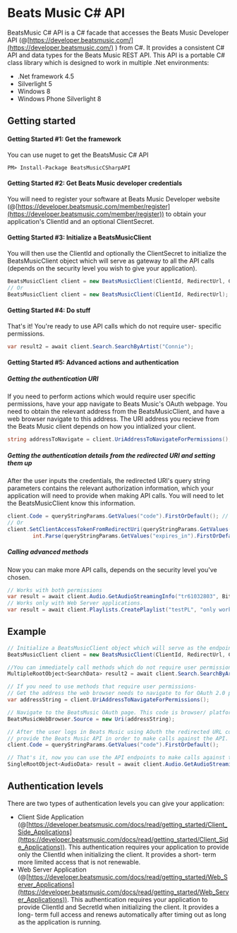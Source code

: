Beats Music C# API
================

BeatsMusic C# API is a C# facade that accesses the Beats Music Developer API (@[https://developer.beatsmusic.com/](https://developer.beatsmusic.com/)
) from C#. It provides a consistent C# API and data types for the Beats Music REST API. This API is a portable C# class library which is designed to work in multiple .Net environments: 
* .Net framework 4.5
* Silverlight 5
* Windows 8
* Windows Phone Silverlight 8

Getting started
---------------
#### Getting Started #1: Get the framework
You can use nuget to get the BeatsMusic C# API
```console
PM> Install-Package BeatsMusicCSharpAPI
```

#### Getting Started #2: Get Beats Music developer credentials
You will need to register your software at Beats Music Developer website (@[https://developer.beatsmusic.com/member/register](https://developer.beatsmusic.com/member/register)) to obtain your application's ClientId and an optional ClientSecret.

#### Getting Started #3: Initialize a BeatsMusicClient
You will then use the ClientId and optionally the ClientSecret to initialize the BeatsMusicClient object which will serve as gateway to all the API calls (depends on the security level you wish to give your application).
```csharp
BeatsMusicClient client = new BeatsMusicClient(ClientId, RedirectUrl, ClientSecret); // For "Web Server applications" type authentication. 
// Or
BeatsMusicClient client = new BeatsMusicClient(ClientId, RedirectUrl); // For "Client Side applications" type authentication.  
```
#### Getting Started #4: Do stuff
That's it! You're ready to use API calls which do not require user- specific permissions.
```csharp
var result2 = await client.Search.SearchByArtist("Connie");
```

#### Getting Started #5: Advanced actions and authentication
##### Getting the authentication URI
If you need to perform actions which would require user specific permissions, have your app navigate to Beats Music's OAuth webpage. You need to obtain the relevant address from the BeatsMusicClient, and have a web browser navigate to this address. 
The URI address you recieve from the Beats Music client depends on how you intialized your client.
```csharp
string addressToNavigate = client.UriAddressToNavigateForPermissions();
```

##### Getting the authentication details from the redirected URI and setting them up 
After the user inputs the credentials, the redirected URI's query string parameters contains the relevant authorization information, which your application will need to provide when making API calls. You will need to let the BeatsMusicClient know this information.
```csharp
client.Code = queryStringParams.GetValues("code").FirstOrDefault(); // For "Web Server applications" type authentication.
// Or
client.SetClientAccessTokenFromRedirectUri(queryStringParams.GetValues("access_token").FirstOrDefault(), 
		int.Parse(queryStringParams.GetValues("expires_in").FirstOrDefault())); // For "Client Side applications" type authentication.
```
##### Calling advanced methods
Now you can make more API calls, depends on the security level you've chosen.
```csharp
// Works with both permissions
var result = await client.Audio.GetAudioStreamingInfo("tr61032803", Bitrate.Highest, true);
// Works only with Web Server applications.
var result = await client.Playlists.CreatePlaylist("testPL", "only works with server side permissions");
```

Example
-------

``` csharp
// Initialize a BeatsMusicClient object which will serve as the endpoint for accessing Beats Music API.
BeatsMusicClient client = new BeatsMusicClient(ClientId, RedirectUrl, ClientSecret);

//You can immediately call methods which do not require user permissions.
MultipleRootObject<SearchData> result2 = await client.Search.SearchByArtist("Connie");

// If you need to use methods that require user permissions-
// Get the address the web browser needs to navigate to for OAuth 2.0 protocol authentication. 
var addressString = client.UriAddressToNavigateForPermissions();

// Navigate to the BeatsMusic OAuth page. This code is browser/ platform- specific.
BeatsMusicWebBrowser.Source = new Uri(addressString);

// After the user logs in Beats Music using AOuth the redirected URL contains the authorization code you need to 
// provide the Beats Music API in order to make calls against the API.
client.Code = queryStringParams.GetValues("code").FirstOrDefault();

// That's it, now you can use the API endpoints to make calls against the server.
SingleRootObject<AudioData> result = await client.Audio.GetAudioStreamingInfo("tr61032803", Bitrate.Highest, true);
```

Authentication levels
---------------------

There are two types of authentication levels you can give your application: 
* Client Side Application (@[https://developer.beatsmusic.com/docs/read/getting_started/Client_Side_Applications](https://developer.beatsmusic.com/docs/read/getting_started/Client_Side_Applications)). This authentication requires your application to provide only the ClientId when initializing the client. It provides a short- term more limited access that is not renewable.
* Web Server Application (@[https://developer.beatsmusic.com/docs/read/getting_started/Web_Server_Applications](https://developer.beatsmusic.com/docs/read/getting_started/Web_Server_Applications)). This authentication requires your application to provide ClientId and SecretId when initializing the client. It provides a long- term full access and renews automatically after timing out as long as the application is running.



